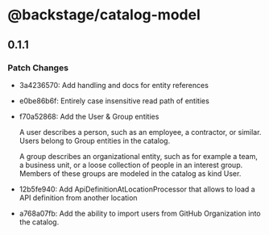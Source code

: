 # @backstage/catalog-model

## 0.1.1
### Patch Changes

- 3a4236570: Add handling and docs for entity references
- e0be86b6f: Entirely case insensitive read path of entities
- f70a52868: Add the User & Group entities
  
  A user describes a person, such as an employee, a contractor, or similar. Users belong to Group entities in the catalog.
  
  A group describes an organizational entity, such as for example a team, a business unit, or a loose collection of people in an interest group. Members of these groups are modeled in the catalog as kind User.
- 12b5fe940: Add ApiDefinitionAtLocationProcessor that allows to load a API definition from another location
- a768a07fb: Add the ability to import users from GitHub Organization into the catalog.

